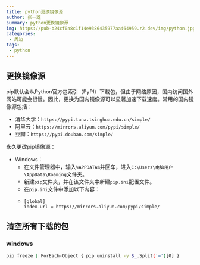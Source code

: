 ```yaml
---
title: python更换镜像源
author: 张一雄
summary: python更换镜像源
img: https://pub-b24cf0a8c1f14e9386435977aa464959.r2.dev/img/python.jpg
categories:
 - 周边
tags:
 - python
---
```


##  更换镜像源

pip默认会从Python官方包索引（PyPI）下载包，但由于网络原因，国内访问国外网站可能会很慢。因此，更换为国内镜像源可以显著加速下载速度。常用的国内镜像源包括：

- 清华大学：`https://pypi.tuna.tsinghua.edu.cn/simple/`
- 阿里云：`https://mirrors.aliyun.com/pypi/simple/`
- 豆瓣：`https://pypi.douban.com/simple/`

永久更改pip镜像源：

- Windows：
  - 在文件管理器中，输入`%APPDATA%`并回车，进入`C:\Users\电脑用户\AppData\Roaming`文件夹。
  - 新建`pip`文件夹，并在该文件夹中新建`pip.ini`配置文件。
  - 在`pip.ini`文件中添加以下内容：
  - ```Plaintext
    [global]  
    index-url = https://mirrors.aliyun.com/pypi/simple/
    ```

## 清空所有下载的包

### windows

```sh
pip freeze | ForEach-Object { pip uninstall -y $_.Split('=')[0] }
```



